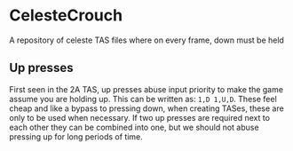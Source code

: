 # CelesteCrouch
A repository of celeste TAS files where on every frame, down must be held
## Up presses
First seen in the 2A TAS, up presses abuse input priority to make the game assume you are holding up. This can be written as: `1,D 1,U,D`. These feel cheap and like a bypass to pressing down, when creating TASes, these are only to be used when necessary. If two up presses are required next to each other they can be combined into one, but we should not abuse pressing up for long periods of time. 